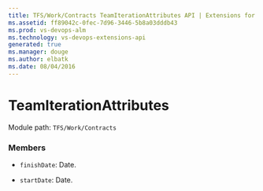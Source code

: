 ```yaml
---
title: TFS/Work/Contracts TeamIterationAttributes API | Extensions for Visual Studio Team Services
ms.assetid: ff89042c-0fec-7d96-3446-5b8a03dddb43
ms.prod: vs-devops-alm
ms.technology: vs-devops-extensions-api
generated: true
ms.manager: douge
ms.author: elbatk
ms.date: 08/04/2016
---
```


# TeamIterationAttributes

Module path: `TFS/Work/Contracts`


### Members

* `finishDate`: Date. 

* `startDate`: Date. 

